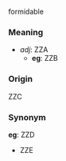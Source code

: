 formidable
### Meaning
+ _adj_: ZZA
    + __eg__: ZZB

### Origin

ZZC

### Synonym

__eg__: ZZD

+ ZZE


